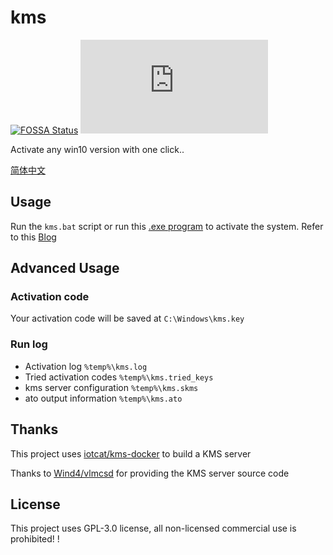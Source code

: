 # kms


[![FOSSA Status](https://app.fossa.com/api/projects/git%2Bgithub.com%2FIoTcat%2Fkms.svg?type=shield)](https://app.fossa.com/projects/git%2Bgithub.com%2FIoTcat%2Fkms?ref=badge_shield)
![size](https://badge-size.herokuapp.com/iotcat/kms/master/kms.bat)

Activate any win10 version with one click..

[简体中文](./README.md)

## Usage
Run the `kms.bat` script or run this [.exe program](https://github.com/IoTcat/kms/releases/download/v1.0/kms.exe) to activate the system.
Refer to this [Blog](https://www.eee.dog/tech/kms.html)


## Advanced Usage

### Activation code
Your activation code will be saved at `C:\Windows\kms.key`

### Run log
  - Activation log `%temp%\kms.log`
  - Tried activation codes `%temp%\kms.tried_keys`
  - kms server configuration `%temp%\kms.skms`
  - ato output information `%temp%\kms.ato`

## Thanks
This project uses [iotcat/kms-docker](https://github.com/IoTcat/kms-docker) to build a KMS server   

Thanks to [Wind4/vlmcsd](https://github.com/Wind4/vlmcsd) for providing the KMS server source code

## License
This project uses GPL-3.0 license, all non-licensed commercial use is prohibited! !
